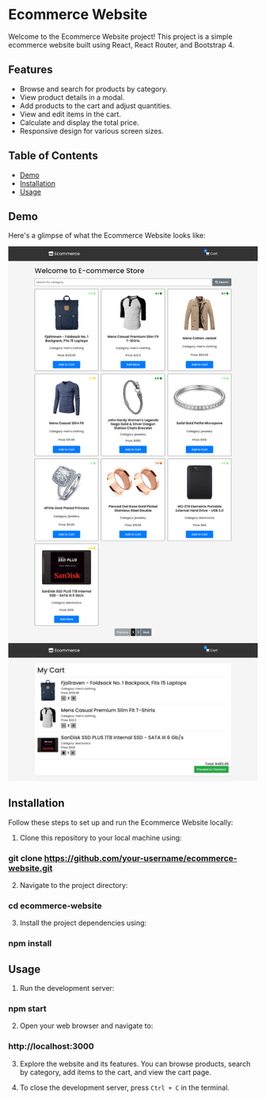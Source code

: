 # Ecommerce Website

Welcome to the Ecommerce Website project! This project is a simple ecommerce website built using React, React Router, and Bootstrap 4.

## Features

- Browse and search for products by category.
- View product details in a modal.
- Add products to the cart and adjust quantities.
- View and edit items in the cart.
- Calculate and display the total price.
- Responsive design for various screen sizes.

## Table of Contents

- [Demo](#demo)
- [Installation](#installation)
- [Usage](#usage)

## Demo

Here's a glimpse of what the Ecommerce Website looks like:

![alt text](https://github.com/yash8598/React-E-Commerce-Store/blob/main/demo/home.png?raw=true)
![alt text](https://github.com/yash8598/React-E-Commerce-Store/blob/main/demo/cart.png?raw=true)

## Installation

Follow these steps to set up and run the Ecommerce Website locally:

1. Clone this repository to your local machine using:
### git clone https://github.com/your-username/ecommerce-website.git


2. Navigate to the project directory:
### cd ecommerce-website


3. Install the project dependencies using:
### npm install


## Usage

1. Run the development server:
### npm start


2. Open your web browser and navigate to:
### http://localhost:3000

3. Explore the website and its features. You can browse products, search by category, add items to the cart, and view the cart page.

4. To close the development server, press `Ctrl + C` in the terminal.
